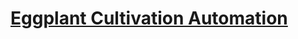 <html>
  <body>
    <h1 style="text-decoration: underline;">Eggplant Cultivation Automation</h1>
  </body>
</html>
